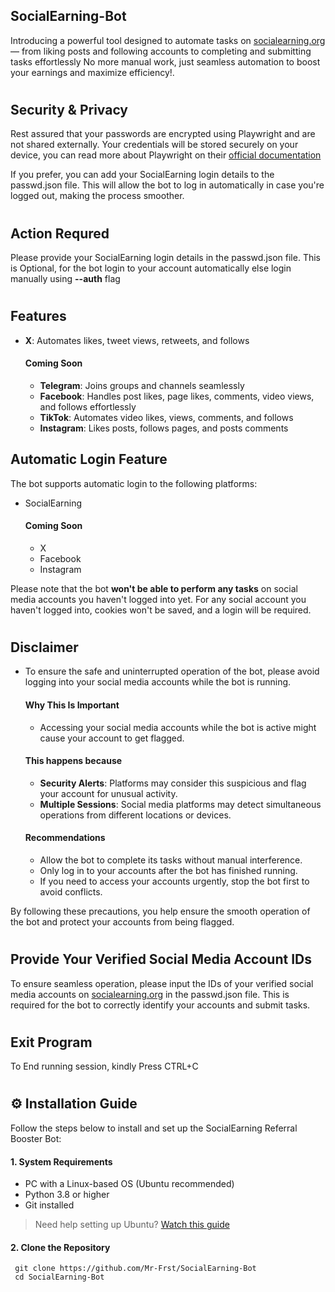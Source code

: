 ## SocialEarning-Bot
  Introducing a powerful tool designed to automate tasks on [socialearning.org](https://socialearning.org/) — from liking posts and following accounts to completing and submitting tasks effortlessly
  No more manual work, just seamless automation to boost your earnings and maximize efficiency!.
# 
## Security & Privacy  
Rest assured that your passwords are encrypted using Playwright and are not shared externally. Your credentials will be stored securely on your device, you can read more about Playwright on their [official documentation](https://playwright.dev/docs/auth#authentication)

If you prefer, you can add your SocialEarning login details to the passwd.json file. This will allow the bot to log in automatically in case you're logged out, making the process smoother.
#
## Action Requred
  Please provide your SocialEarning login details in the passwd.json file. This is Optional, for the bot login to your account automatically else login manually using **--auth** flag
#
## Features
- **X**: Automates likes, tweet views, retweets, and follows
  #### **Coming Soon**
  - **Telegram**: Joins groups and channels seamlessly
  - **Facebook**: Handles post likes, page likes, comments, video views, and follows effortlessly
  - **TikTok**: Automates video likes, views, comments, and follows
  - **Instagram**: Likes posts, follows pages, and posts comments

## Automatic Login Feature  
The bot supports automatic login to the following platforms:
- SocialEarning
  #### Coming Soon
    - X
    - Facebook
    - Instagram

Please note that the bot **won't be able to perform any tasks** on social media accounts you haven't logged into yet. For any social account you haven't logged into, cookies won't be saved, and a login will be required.
#
## Disclaimer  
- To ensure the safe and uninterrupted operation of the bot, please avoid logging into your social media accounts while the bot is running.
  #### Why This Is Important
    - Accessing your social media accounts while the bot is active might cause your account to get flagged.

  #### This happens because
    - **Security Alerts**: Platforms may consider this suspicious and flag your account for unusual activity.
    - **Multiple Sessions**: Social media platforms may detect simultaneous operations from different locations or devices.
 
  #### Recommendations
    - Allow the bot to complete its tasks without manual interference.
    - Only log in to your accounts after the bot has finished running.
    - If you need to access your accounts urgently, stop the bot first to avoid conflicts.

By following these precautions, you help ensure the smooth operation of the bot and protect your accounts from being flagged.
#
## Provide Your Verified Social Media Account IDs  
To ensure seamless operation, please input the IDs of your verified social media accounts on [socialearning.org](https://socialearning.org/) in the passwd.json file.
This is required for the bot to correctly identify your accounts and submit tasks.
#
## Exit Program  
To End running session, kindly Press CTRL+C
#
## ⚙️ Installation Guide
  Follow the steps below to install and set up the SocialEarning Referral Booster Bot:
  #### 1. System Requirements
  - PC with a Linux-based OS (Ubuntu recommended)
  - Python 3.8 or higher
  - Git installed
 > Need help setting up Ubuntu? [Watch this guide](https://youtu.be/FdsB5gTVMTk?si=fqH01fVLkkhDhScg)

  #### 2. Clone the Repository  
     git clone https://github.com/Mr-Frst/SocialEarning-Bot
     cd SocialEarning-Bot
